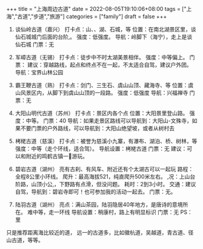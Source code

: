 +++
title = "上海周边古道"
date = 2022-08-05T19:10:06+08:00
tags = ["上海","古道","步道","旅游"]
categories = ["family"]
draft = false
+++


1. 谈仙岭古道（嘉兴） 打卡点：山、、湖、石城，等 位置：在南北湖景区里，谈仙石城城门后面的台阶。 强度：低强度。 导航：岭脚下（海宁），走上是谈仙石城 门票：无

2. 军嶂古道（无锡） 打卡点：徒步中不时太湖美景相伴。 强度：中等偏上。 门票： 建议：穿越路线，起点和终点不在一起，不太适合自驾，建议户外团。 导航：宝界山林公园

3. 霸王鞭古道（熟） 打卡点：剑门、三生石、虞山山顶、藏海寺、等 位置：虞山风景区内，从脚下到虞山山顶的一段路。 强度：低强度 导航：兴福禅寺 门票：无

4. 大阳山明代古道（苏州） 打卡点：景区内各个点 位置：大阳景里登山路。 强度：中等。 门票：40 导航：如果走景区路线可以导航到：大阳山-文殊寺，如果不要门票的户外路线，可以导航到：大阳山绝望坡，或者从树村去

5. 栲栳古道（慈溪） 打卡点：被誉为慈溪小九寨，有瀑布、湖泊、桥、树林，等 强度：中等（走个环线，适合驾）。 导航设置：栲栳古道 门票：无 建议：可以和附近的鸣鹤古镇一游玩。

6. 碧岩古道（湖州） 亮有古刹、有风车、附近还有个太湖古可以一起玩 路程：全程8公里小环线。 爬升：最高海拔521，纯直爬升500米左右。 况：上山台阶路，山顶小公，下野路有点滑，但没问题。 耗时：2到3小时。 交通：建议自驾，导航到：碧岩寺即可！也可参加我的活动一起去。 门票：无。

7. 陆羽古道（湖州） 亮点：满山茶园，陆羽隐居40年地方，是唐诗的意境所在。 难中等，走一环线 导航设置：稍康村，路上有明显标识 门票：无 PS： 里

只是推荐距离海比较近的道， 远一的古道多，比如徽杭道，吴越道，青古道、径山古道，等等。
